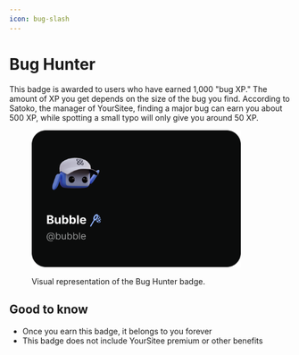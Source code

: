 ```yaml
---
icon: bug-slash
---
```


# Bug Hunter

This badge is awarded to users who have earned 1,000 "bug XP." The amount of XP you get depends on the size of the bug you find. According to Satoko, the manager of YourSitee, finding a major bug can earn you about 500 XP, while spotting a small typo will only give you around 50 XP.

<figure><img src="../../.gitbook/assets/Badge Preview - Bug Hunter.png" alt="" width="375"><figcaption><p>Visual representation of the Bug Hunter badge.</p></figcaption></figure>

## Good to know

* Once you earn this badge, it belongs to you forever
* This badge does not include YourSitee premium or other benefits
